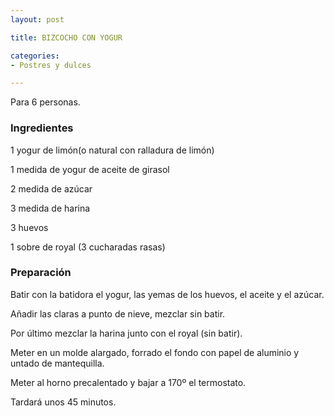 ```yaml
---
layout: post

title: BIZCOCHO CON YOGUR

categories:
- Postres y dulces

---
```

Para 6 personas.

<h3>Ingredientes</h3>

1 yogur de limón(o natural con ralladura de limón)

1 medida de yogur de aceite de girasol

2 medida de azúcar

3 medida de harina

3 huevos

1 sobre de royal (3 cucharadas rasas)

<h3>Preparación</h3>

Batir con la batidora el yogur, las yemas de los huevos, el aceite y el azúcar.

Añadir las claras a punto de nieve, mezclar sin batir.

Por último mezclar la harina junto con el royal (sin batir).

Meter en un molde alargado, forrado el fondo con papel de aluminio y untado de mantequilla.

Meter al horno precalentado y bajar a 170&ordm; el termostato.

Tardará unos 45 minutos.

